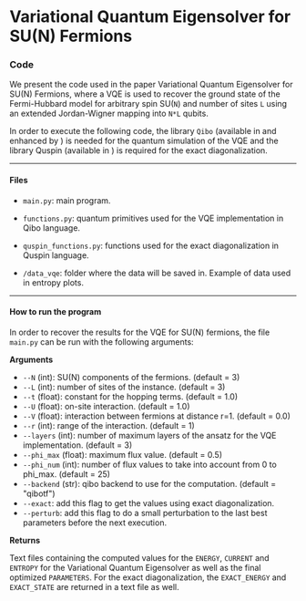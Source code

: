 # Variational Quantum Eigensolver for SU(N) Fermions
### Code

We present the code used in the paper Variational Quantum Eigensolver for SU(N) Fermions, where a VQE is used to recover the ground state of the Fermi-Hubbard model for arbitrary spin SU(`N`) and number of sites `L` using an extended Jordan-Wigner mapping into `N*L` qubits.

In order to execute the following code, the library `Qibo` (available in  and enhanced by ) is needed for the quantum simulation of the VQE and the library Quspin (available in ) is required for the exact diagonalization.


---

#### Files

- `main.py`: main program.

- `functions.py`: quantum primitives used for the VQE implementation in Qibo language.

- `quspin_functions.py`: functions used for the exact diagonalization in Quspin language.

- `/data_vqe`: folder where the data will be saved in. Example of data used in entropy plots.

---

#### How to run the program

In order to recover the results for the VQE for SU(N) fermions, the file `main.py` can be run with the following arguments:

**Arguments**

- `--N` (int): SU(N) components of the fermions. (default = 3)
- `--L` (int): number of sites of the instance. (default = 3)
- `--t` (float): constant for the hopping terms. (default = 1.0)
- `--U` (float): on-site interaction. (default = 1.0)
- `--V` (float): interaction between fermions at distance r=1. (default = 0.0)
- `--r` (int): range of the interaction. (default = 1)
- `--layers` (int): number of maximum layers of the ansatz for the VQE implementation. (default = 3)
- `--phi_max` (float): maximum flux value. (default = 0.5)
- `--phi_num` (int): number of flux values to take into account from 0 to phi_max. (default = 25)
- `--backend` (str): qibo backend to use for the computation. (default = "qibotf")
- `--exact`:  add this flag to get the values using exact diagonalization. 
- `--perturb`: add this flag to do a small perturbation to the last best parameters before the next execution.

**Returns**

Text files containing the computed values for the `ENERGY`, `CURRENT` and `ENTROPY` for the Variational Quantum Eigensolver as well as the final optimized `PARAMETERS`. For the exact diagonalization, the `EXACT_ENERGY` and `EXACT_STATE` are returned in a text file as well.